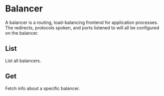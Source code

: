 # Balancer

A balancer is a routing, load-balancing frontend for application processes. The redirects, protocols spoken, and ports listened to will all be configured on the balancer.

## List

List all balancers.

## Get

Fetch info about a specific balancer.

